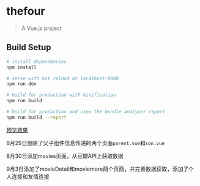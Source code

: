 # thefour

> A Vue.js project

## Build Setup

``` bash
# install dependencies
npm install

# serve with hot reload at localhost:8080
npm run dev

# build for production with minification
npm run build

# build for production and view the bundle analyzer report
npm run build --report
```
[预览效果](http://www.akshow.top/#/)

8月29日删除了父子组件信息传递的两个页面`parent.vue`和`son.vue`

8月30日添加movies页面，从豆瓣API上获取数据

9月3日添加了movieDetail和moviemore两个页面，并完善数据获取，添加了个人连接和友情连接
